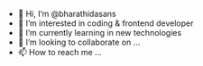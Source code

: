 - 👋 Hi, I’m @bharathidasans
- 👀 I’m interested in coding & frontend developer
- 🌱 I’m currently learning in new technologies 
- 💞️ I’m looking to collaborate on ...
- 📫 How to reach me ...

<!---
bharathidasans/bharathidasans is a ✨ special ✨ repository because its `README.md` (this file) appears on your GitHub profile.
You can click the Preview link to take a look at your changes.
--->
